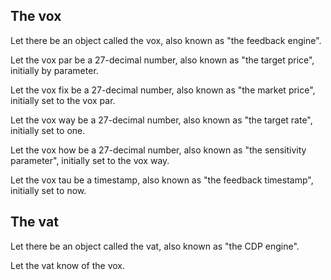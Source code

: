 ## The vox

Let there be an object called the vox,
  also known as "the feedback engine".

Let the vox par be a 27-decimal number,
  also known as "the target price",
  initially by parameter.

Let the vox fix be a 27-decimal number,
  also known as "the market price",
  initially set to the vox par.

Let the vox way be a 27-decimal number,
  also known as "the target rate",
  initially set to one.

Let the vox how be a 27-decimal number,
  also known as "the sensitivity parameter",
  initially set to the vox way.

Let the vox tau be a timestamp,
  also known as "the feedback timestamp",
  initially set to now.


## The vat

Let there be an object called the vat,
  also known as "the CDP engine".

Let the vat know of the vox.
